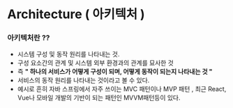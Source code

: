 # Architecture ( 아키텍처 )

### 아키텍처란 ??
- 시스템 구성 및 동작 원리를 나타내는 것.
- 구성 요소간의 관계 및 시스템 외부 환경과의 관계를 묘사한 것
- 즉 **" 하나의 서비스가 어떻게 구성이 되며, 어떻게 동작이 되는지 나타내는 것 "**
- 서비스의 동작 원리를 나타내는 것이라고 볼 수 있다.
- 예시로 흔히 자바 스프링에서 자주 쓰이는 MVC 패턴이나 MVP 패턴 , 최근 React, Vue나 모바일 개발의 기반이 되는 패턴인 MVVM패턴등이 있다.